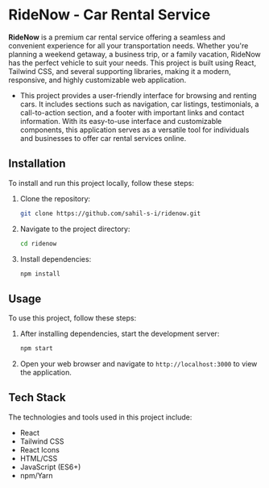 # RideNow - Car Rental Service

**RideNow** is a premium car rental service offering a seamless and convenient experience for all your transportation needs. Whether you're planning a weekend getaway, a business trip, or a family vacation, RideNow has the perfect vehicle to suit your needs. This project is built using React, Tailwind CSS, and several supporting libraries, making it a modern, responsive, and highly customizable web application.
- This project provides a user-friendly interface for browsing and renting cars. It includes sections such as navigation, car listings, testimonials, a call-to-action section, and a footer with important links and contact information. With its easy-to-use interface and customizable components, this application serves as a versatile tool for individuals and businesses to offer car rental services online.

## Installation 

To install and run this project locally, follow these steps:

1. Clone the repository:
    ```bash
    git clone https://github.com/sahil-s-i/ridenow.git
    ```

2. Navigate to the project directory:
    ```bash
    cd ridenow
    ```

3. Install dependencies:
    ```bash
    npm install
    ```

## Usage 

To use this project, follow these steps:

1. After installing dependencies, start the development server:
    ```bash
    npm start
    ```

2. Open your web browser and navigate to `http://localhost:3000` to view the application.

## Tech Stack 

The technologies and tools used in this project include:

- React
- Tailwind CSS
- React Icons
- HTML/CSS
- JavaScript (ES6+)
- npm/Yarn


